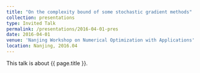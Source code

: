 ```yaml
---
title: "On the complexity bound of some stochastic gradient methods"
collection: presentations
type: Invited Talk
permalink: /presentations/2016-04-01-pres
date: 2016-04-01
venue: 'Nanjing Workshop on Numerical Optimization with Applications'
location: Nanjing, 2016.04
---
```


This talk is about {{ page.title }}.
